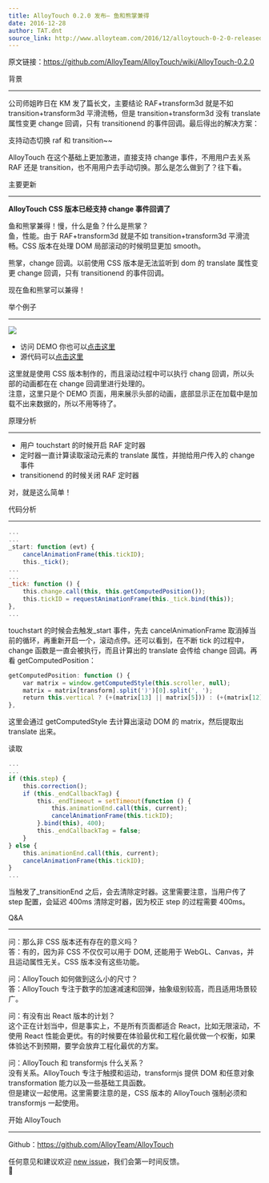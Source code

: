 ```yaml
---
title: AlloyTouch 0.2.0 发布– 鱼和熊掌兼得
date: 2016-12-28
author: TAT.dnt
source_link: http://www.alloyteam.com/2016/12/alloytouch-0-2-0-released-have-your-cake-and-eat-it-too/
---
```


<!-- {% raw %} - for jekyll -->

原文链接：<https://github.com/AlloyTeam/AlloyTouch/wiki/AlloyTouch-0.2.0>

背景  

* * *

公司师姐昨日在 KM 发了篇长文，主要结论 RAF+transform3d 就是不如 transition+transform3d 平滑流畅，但是 transition+transform3d 没有 translate 属性变更 change 回调，只有 transitionend 的事件回调。最后得出的解决方案：

支持动态切换 raf 和 transition\~~

AlloyTouch 在这个基础上更加激进，直接支持 change 事件，不用用户去关系 RAF 还是 transition，也不用用户去手动切换。那么是怎么做到了？往下看。

主要更新  

* * *

**AlloyTouch CSS 版本已经支持 change 事件回调了**

鱼和熊掌兼得！慢，什么是鱼？什么是熊掌？  
鱼，性能。由于 RAF+transform3d 就是不如 transition+transform3d 平滑流畅。CSS 版本在处理 DOM 局部滚动的时候明显更加 smooth。

熊掌，change 回调。以前使用 CSS 版本是无法监听到 dom 的 translate 属性变更 change 回调，只有 transitionend 的事件回调。

现在鱼和熊掌可以兼得！

举个例子  

* * *

![](http://images2015.cnblogs.com/blog/105416/201612/105416-20161228104220726-1650383152.png)

-   访问 DEMO 你也可以[点击这里](http://alloyteam.github.io/AlloyTouch//refresh/infinite/kandian.html)
-   源代码可以[点击这里](https://github.com/AlloyTeam/AlloyTouch/blob/master/refresh/infinite/kandian.html)

这里就是使用 CSS 版本制作的，而且滚动过程中可以执行 chang 回调，所以头部的动画都在在 change 回调里进行处理的。  
注意，这里只是个 DEMO 页面，用来展示头部的动画，底部显示正在加载中是加载不出来数据的，所以不用等待了。

原理分析  

* * *

-   用户 touchstart 的时候开启 RAF 定时器
-   定时器一直计算读取滚动元素的 translate 属性，并抛给用户传入的 change 事件
-   transitionend 的时候关闭 RAF 定时器

对，就是这么简单！

代码分析  

* * *

```javascript
...
...
_start: function (evt) {
    cancelAnimationFrame(this.tickID);
    this._tick();
...
...
_tick: function () {
    this.change.call(this, this.getComputedPosition());
    this.tickID = requestAnimationFrame(this._tick.bind(this));
},
...
```

touchstart 的时候会去触发\_start 事件，先去 cancelAnimationFrame 取消掉当前的循环，再重新开启一个，滚动点停。还可以看到，在不断 tick 的过程中，change 函数是一直会被执行，而且计算出的 translate 会传给 change 回调。再看 getComputedPosition：

```javascript
getComputedPosition: function () {
    var matrix = window.getComputedStyle(this.scroller, null);
    matrix = matrix[transform].split(')')[0].split(', ');
    return this.vertical ? (+(matrix[13] || matrix[5])) : (+(matrix[12] || matrix[4]));
},
```

这里会通过 getComputedStyle 去计算出滚动 DOM 的 matrix，然后提取出 translate 出来。

读取

```javascript
...
...
if (this.step) {
    this.correction();
    if (this._endCallbackTag) {
        this._endTimeout = setTimeout(function () {
            this.animationEnd.call(this, current);
            cancelAnimationFrame(this.tickID);
        }.bind(this), 400);
        this._endCallbackTag = false;
    }
} else {
    this.animationEnd.call(this, current);
    cancelAnimationFrame(this.tickID);
}
...
```

当触发了\_transitionEnd 之后，会去清除定时器。这里需要注意，当用户传了 step 配置，会延迟 400ms 清除定时器，因为校正 step 的过程需要 400ms。

Q&A  

* * *

问：那么非 CSS 版本还有存在的意义吗？  
答：有的，因为非 CSS 不仅仅可以用于 DOM, 还能用于 WebGL、Canvas，并且运动属性无关。CSS 版本没有这些功能。

问：AlloyTouch 如何做到这么小的尺寸？  
答：AlloyTouch 专注于数字的加速减速和回弹，抽象级别较高，而且适用场景较广。

问：有没有出 React 版本的计划？  
这个正在计划当中，但是事实上，不是所有页面都适合 React，比如无限滚动，不使用 React 性能会更优。有的时候要在体验最优和工程化最优做一个权衡，如果体验达不到预期，要学会放弃工程化最优的方案。

问：AlloyTouch 和 transformjs 什么关系？  
没有关系。AlloyTouch 专注于触摸和运动，transformjs 提供 DOM 和任意对象 transformation 能力以及一些基础工具函数。  
但是建议一起使用。这里需要注意的是，CSS 版本的 AlloyTouch 强制必须和 transformjs 一起使用。

开始 AlloyTouch  

* * *

Github：<https://github.com/AlloyTeam/AlloyTouch>

任何意见和建议欢迎 [new issue](https://github.com/AlloyTeam/AlloyTouch/issues)，我们会第一时间反馈。  



<!-- {% endraw %} - for jekyll -->
